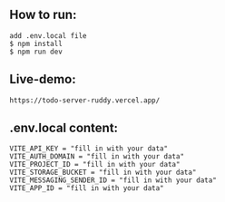 ## How to run:
    
    add .env.local file
    $ npm install
    $ npm run dev

## Live-demo:

    https://todo-server-ruddy.vercel.app/
    
## .env.local content:
    
    VITE_API_KEY = "fill in with your data"
    VITE_AUTH_DOMAIN = "fill in with your data"
    VITE_PROJECT_ID = "fill in with your data"
    VITE_STORAGE_BUCKET = "fill in with your data"
    VITE_MESSAGING_SENDER_ID = "fill in with your data"
    VITE_APP_ID = "fill in with your data"
